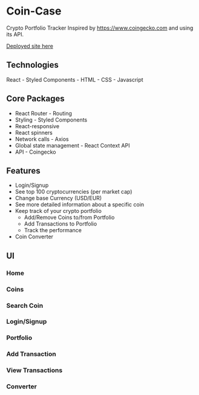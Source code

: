 # Coin-Case

Crypto Portfolio Tracker
Inspired by https://www.coingecko.com and using its API.

[Deployed site here](https://coin-case.netlify.app/)

## Technologies
React - Styled Components - HTML - CSS - Javascript

## Core Packages
- React Router - Routing
- Styling - Styled Components
- React-responsive
- React spinners
- Network calls - Axios
- Global state management - React Context API
- API - Coingecko

## Features
- Login/Signup
- See top 100 cryptocurrencies (per market cap)
- Change base Currency (USD/EUR)
- See more detailed information about a specific coin
- Keep track of your crypto portfolio
  - Add/Remove Coins to/from Portfolio
  - Add Transactions to Portfolio
  - Track the performance
- Coin Converter

## UI
### Home

### Coins

### Search Coin

### Login/Signup

### Portfolio

### Add Transaction

### View Transactions

### Converter
